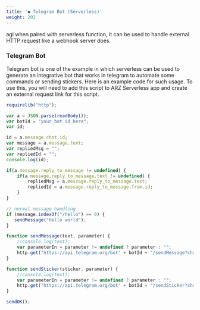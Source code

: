 ```yaml
---
title: '◼️ Telegram Bot (Serverless)'
weight: 202
---
```


agi when paired with serverless function, it can be used to handle external HTTP request like a webhook server does.

### Telegram Bot

Telegram bot is one of the example in which serverless can be used to generate an integrative bot that works in telegram to automate some commands or sending stickers. Here is an example code for such usage. To use this, you will need to add this script to ARZ Serverless app and create an external request link for this script.

```js
requirelib("http");

var a = JSON.parse(readBody());
var botId = "your_bot_id_here";
var id;

id = a.message.chat.id;
var message = a.message.text;
var repliedMsg = "";
var repliedId = "";
console.log(id);

if(a.message.reply_to_message != undefined) {
    if(a.message.reply_to_message.text != undefined) {
        repliedMsg = a.message.reply_to_message.text;
        repliedId = a.message.reply_to_message.from.id;
    }
}

// normal message handling
if (message.indexOf("/hello") == 0) {
   sendMessage("Hello world");
}

function sendMessage(text, parameter) {
    //console.log(text);
    var parameterIn = parameter != undefined ? parameter : "";
    http.get("https://api.telegram.org/bot" + botId + "/sendMessage?chat_id=" + id + "&disable_web_page_preview=true&disable_notification=true&text=" + encodeURIComponent(text) + parameterIn);
}

function sendSticker(sticker, parameter) {
    //console.log(text);
    var parameterIn = parameter != undefined ? parameter : "";
    http.get("https://api.telegram.org/bot" + botId + "/sendSticker?chat_id=" + id + "&disable_notification=true&sticker=" + sticker + parameterIn);
}

sendOK();

```

